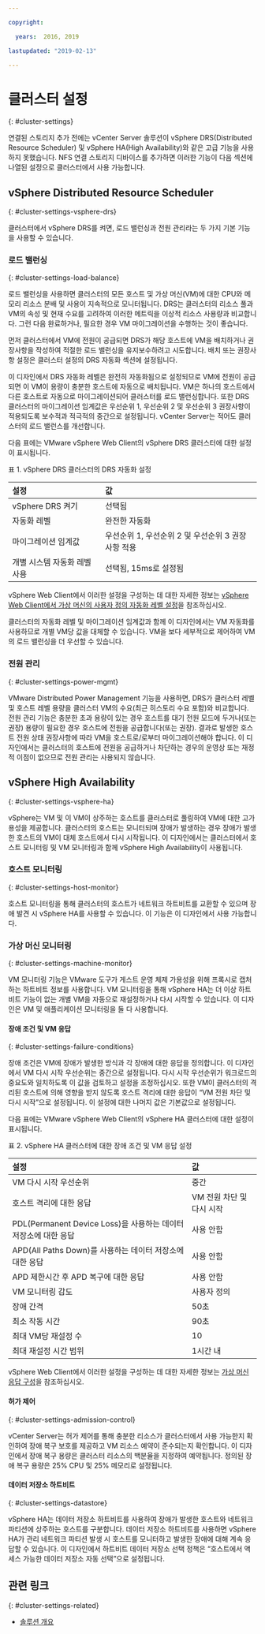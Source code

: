 ```yaml
---

copyright:

  years:  2016, 2019

lastupdated: "2019-02-13"

---
```


# 클러스터 설정
{: #cluster-settings}

연결된 스토리지 추가 전에는 vCenter Server 솔루션이 vSphere DRS(Distributed Resource Scheduler) 및 vSphere HA(High Availability)와 같은 고급 기능을 사용하지 못했습니다. NFS 연결 스토리지 디바이스를 추가하면 이러한 기능이 다음 섹션에 나열된 설정으로 클러스터에서 사용 가능합니다.

## vSphere Distributed Resource Scheduler
{: #cluster-settings-vsphere-drs}

클러스터에서 vSphere DRS를 켜면, 로드 밸런싱과 전원 관리라는 두 가지 기본 기능을 사용할 수 있습니다.

### 로드 밸런싱
{: #cluster-settings-load-balance}

로드 밸런싱을 사용하면 클러스터의 모든 호스트 및 가상 머신(VM)에 대한 CPU와 메모리 리소스 분배 및 사용이 지속적으로 모니터됩니다. DRS는 클러스터의 리소스 풀과 VM의 속성 및 현재 수요를 고려하여 이러한 메트릭을 이상적 리소스 사용량과 비교합니다. 그런 다음 완료하거나, 필요한 경우 VM 마이그레이션을 수행하는 것이 좋습니다.

먼저 클러스터에서 VM에 전원이 공급되면 DRS가 해당 호스트에 VM을 배치하거나 권장사항을 작성하여 적절한 로드 밸런싱을 유지보수하려고 시도합니다. 배치 또는 권장사항 설정은 클러스터 설정의 DRS 자동화 섹션에 설정됩니다.

이 디자인에서 DRS 자동화 레벨은 완전히 자동화됨으로 설정되므로 VM에 전원이 공급되면 이 VM이 용량이 충분한 호스트에 자동으로 배치됩니다. VM은 하나의 호스트에서 다른 호스트로 자동으로 마이그레이션되어 클러스터를 로드 밸런싱합니다. 또한 DRS 클러스터의 마이그레이션 임계값은 우선순위 1, 우선순위 2 및 우선순위 3 권장사항이 적용되도록 보수적과 적극적의 중간으로 설정됩니다. vCenter Server는 적어도 클러스터의 로드 밸런스를 개선합니다.

다음 표에는 VMware vSphere Web Client의 vSphere DRS 클러스터에 대한 설정이 표시됩니다.

표 1. vSphere DRS 클러스터의 DRS 자동화 설정

|설정             |값  |
|:------------------- |:------ |
| vSphere DRS 켜기 | 선택됨 |
| 자동화 레벨 | 완전한 자동화 |
| 마이그레이션 임계값 | 우선순위 1, 우선순위 2 및 우선순위 3 권장사항 적용 |
| 개별 시스템 자동화 레벨 사용 | 선택됨, 15ms로 설정됨 |

vSphere Web Client에서 이러한 설정을 구성하는 데 대한 자세한 정보는 [vSphere Web Client에서 가상 머신의 사용자 정의 자동화 레벨 설정](https://docs.vmware.com/en/VMware-vSphere/5.5/com.vmware.vsphere.resmgmt.doc/GUID-C21C0609-923B-46FB-920C-887F00DBCAB9.html)을 참조하십시오.

클러스터의 자동화 레벨 및 마이그레이션 임계값과 함께 이 디자인에서는 VM 자동화를 사용하므로 개별 VM당 값을 대체할 수 있습니다. VM을 보다 세부적으로 제어하여 VM의 로드 밸런싱을 더 우선할 수 있습니다.

### 전원 관리
{: #cluster-settings-power-mgmt}

VMware Distributed Power Management 기능을 사용하면, DRS가 클러스터 레벨 및 호스트 레벨 용량을 클러스터 VM의 수요(최근 히스토리 수요 포함)와 비교합니다. 전원 관리 기능은 충분한 초과 용량이 있는 경우 호스트를 대기 전원 모드에 두거나(또는 권장) 용량이 필요한 경우 호스트에 전원을 공급합니다(또는 권장). 결과로 발생한 호스트 전원 상태 권장사항에 따라 VM을 호스트로/로부터 마이그레이션해야 합니다.
이 디자인에서는 클러스터의 호스트에 전원을 공급하거나 차단하는 경우의 운영상 또는 재정적 이점이 없으므로 전원 관리는 사용되지 않습니다.

## vSphere High Availability
{: #cluster-settings-vsphere-ha}

vSphere는 VM 및 이 VM이 상주하는 호스트를 클러스터로 풀링하여 VM에 대한 고가용성을 제공합니다. 클러스터의 호스트는 모니터되며 장애가 발생하는 경우 장애가 발생한 호스트의 VM이 대체 호스트에서 다시 시작됩니다.
이 디자인에서는 클러스터에서 호스트 모니터링 및 VM 모니터링과 함께 vSphere High Availability이 사용됩니다.

### 호스트 모니터링
{: #cluster-settings-host-monitor}

호스트 모니터링을 통해 클러스터의 호스트가 네트워크 하트비트를 교환할 수 있으며 장애 발견 시 vSphere HA를 사용할 수 있습니다. 이 기능은 이 디자인에서 사용 가능합니다.

### 가상 머신 모니터링
{: #cluster-settings-machine-monitor}

VM 모니터링 기능은 VMware 도구가 게스트 운영 체제 가용성을 위해 프록시로 캡처하는 하트비트 정보를 사용합니다. VM 모니터링을 통해 vSphere HA는 더 이상 하트비트 기능이 없는 개별 VM을 자동으로 재설정하거나 다시 시작할 수 있습니다. 이 디자인은 VM 및 애플리케이션 모니터링을 둘 다 사용합니다.

#### 장애 조건 및 VM 응답
{: #cluster-settings-failure-conditions}

장애 조건은 VM에 장애가 발생한 방식과 각 장애에 대한 응답을 정의합니다. 이 디자인에서 VM 다시 시작 우선순위는 중간으로 설정됩니다. 다시 시작 우선순위가 워크로드의 중요도와 일치하도록 이 값을 검토하고 설정을 조정하십시오. 또한 VM이 클러스터의 격리된 호스트에 의해 영향을 받지 않도록 호스트 격리에 대한 응답이 “VM 전원 차단 및 다시 시작”으로 설정됩니다. 이 설정에 대한 나머지 값은 기본값으로 설정됩니다.

다음 표에는 VMware vSphere Web Client의 vSphere HA 클러스터에 대한 설정이 표시됩니다.

표 2. vSphere HA 클러스터에 대한 장애 조건 및 VM 응답 설정

|설정             |값  |
|:------------------- |:------ |
| VM 다시 시작 우선순위 |중간 |
| 호스트 격리에 대한 응답 | VM 전원 차단 및 다시 시작 |
| PDL(Permanent Device Loss)을 사용하는 데이터 저장소에 대한 응답 | 사용 안함 |
| APD(All Paths Down)를 사용하는 데이터 저장소에 대한 응답 | 사용 안함 |
| APD 제한시간 후 APD 복구에 대한 응답 | 사용 안함 |
| VM 모니터링 감도 | 사용자 정의 |
| 장애 간격 | 50초 |
| 최소 작동 시간 | 90초 |
| 최대 VM당 재설정 수 |10 |
| 최대 재설정 시간 범위 | 1시간 내 |

vSphere Web Client에서 이러한 설정을 구성하는 데 대한 자세한 정보는 [가상 머신 응답 구성](https://docs.vmware.com/en/VMware-vSphere/6.0/com.vmware.vsphere.avail.doc/GUID-3DAED2B1-55B8-4877-BD0F-BC57C10A516C.html)을 참조하십시오.

#### 허가 제어
{: #cluster-settings-admission-control}

vCenter Server는 허가 제어를 통해 충분한 리소스가 클러스터에서 사용 가능한지 확인하여 장애 복구 보호를 제공하고 VM 리소스 예약이 준수되는지 확인합니다. 이 디자인에서 장애 복구 용량은 클러스터 리소스의 백분율을 지정하여 예약됩니다. 정의된 장애 복구 용량은 25% CPU 및 25% 메모리로 설정됩니다.

#### 데이터 저장소 하트비트
{: #cluster-settings-datastore}

vSphere HA는 데이터 저장소 하트비트를 사용하여 장애가 발생한 호스트와 네트워크 파티션에 상주하는 호스트를 구분합니다. 데이터 저장소 하트비트를 사용하면 vSphere HA가 관리 네트워크 파티션 발생 시 호스트를 모니터하고 발생한 장애에 대해 계속 응답할 수 있습니다. 이 디자인에서 하트비트 데이터 저장소 선택 정책은 “호스트에서 액세스 가능한 데이터 저장소 자동 선택”으로 설정됩니다.

## 관련 링크
{: #cluster-settings-related}

* [솔루션 개요](/docs/services/vmwaresolutions/archiref/solution?topic=vmware-solutions-solution_overview)
